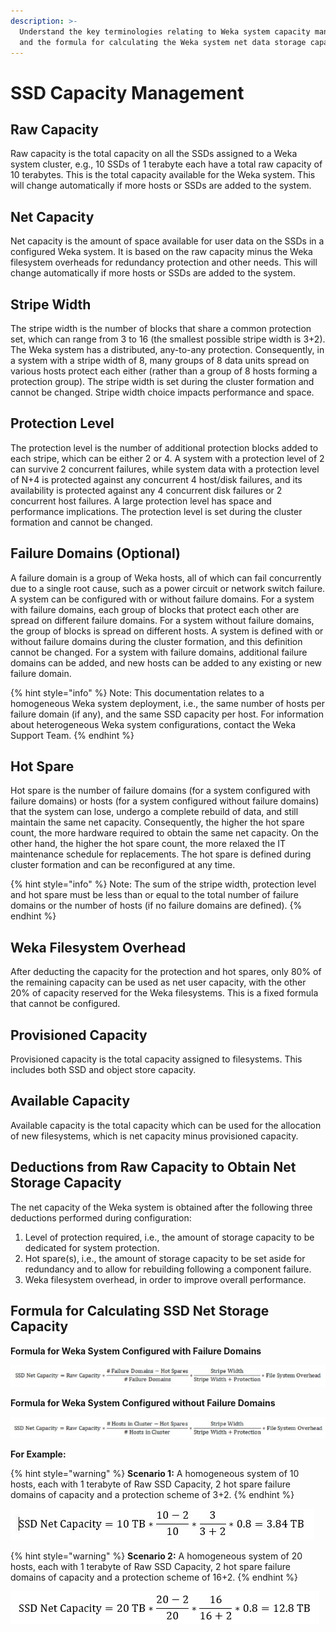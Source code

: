 ```yaml
---
description: >-
  Understand the key terminologies relating to Weka system capacity management
  and the formula for calculating the Weka system net data storage capacity.
---
```


# SSD Capacity Management

## Raw Capacity

Raw capacity is the total capacity on all the SSDs assigned to a Weka system cluster, e.g., 10 SSDs of 1  terabyte each have a total raw capacity of 10 terabytes. This is the total capacity available for the Weka system. This will change automatically if more hosts or SSDs are added to the system.

## Net Capacity

Net capacity is the amount of space available for user data on the SSDs in a configured Weka system. It is based on the raw capacity minus the Weka filesystem overheads for redundancy protection and other needs. This will change automatically if more hosts or SSDs are added to the system.

## Stripe Width

The stripe width is the number of blocks that share a common protection set, which can range from 3 to 16 \(the smallest possible stripe width is 3+2\). The Weka system has a distributed, any-to-any protection. Consequently, in a system with a stripe width of 8, many groups of 8 data units spread on various hosts protect each either \(rather than a group of 8 hosts forming a protection group\). The stripe width is set during the cluster formation and cannot be changed. Stripe width choice impacts performance and space.

## Protection Level

The protection level is the number of additional protection blocks added to each stripe, which can be either 2 or 4. A system with a protection level of 2 can survive 2 concurrent failures, while system data with a protection level of N+4 is protected against any concurrent 4 host/disk failures, and its availability is protected against any 4 concurrent disk failures or 2 concurrent host failures. A large protection level has space and performance implications. The protection level is set during the cluster formation and cannot be changed.

## Failure Domains \(Optional\)

A failure domain is a group of Weka hosts, all of which can fail concurrently due to a single root cause, such as a power circuit or network switch failure. A system can be configured with or without failure domains. For a system with failure domains, each group of blocks that protect each other are spread on different failure domains. For a system without failure domains, the group of blocks is spread on different hosts. A system is defined with or without failure domains during the cluster formation, and this definition cannot be changed. For a system with failure domains, additional failure domains can be added, and new hosts can be added to any existing or new failure domain.

{% hint style="info" %}
Note: This documentation relates to a homogeneous Weka system deployment, i.e., the same number of hosts per failure domain \(if any\), and the same SSD capacity per host. For information about heterogeneous Weka system configurations, contact the Weka Support Team.
{% endhint %}

## Hot Spare

Hot spare is the number of failure domains \(for a system configured with failure domains\) or hosts \(for a system configured without failure domains\) that the system can lose, undergo a complete rebuild of data, and still maintain the same net capacity. Consequently, the higher the hot spare count, the more hardware required to obtain the same net capacity. On the other hand, the higher the hot spare count, the more relaxed the IT maintenance schedule for replacements. The hot spare is defined during cluster formation and can be reconfigured at any time.

{% hint style="info" %}
Note: The sum of the stripe width, protection level and hot spare must be less than or equal to the total number of failure domains or the number of hosts \(if no failure domains are defined\).
{% endhint %}

## Weka Filesystem Overhead

After deducting the capacity for the protection and hot spares, only 80% of the remaining capacity can be used as net user capacity, with the other 20% of capacity reserved for the Weka filesystems. This is a fixed formula that cannot be configured.

## Provisioned Capacity

Provisioned capacity is the total capacity assigned to filesystems. This includes both SSD and object store capacity.

## Available Capacity

Available capacity is the total capacity which can be used for the allocation of new filesystems, which is net capacity minus provisioned capacity.

## Deductions from Raw Capacity to Obtain Net Storage Capacity

The net capacity of the Weka system is obtained after the following three deductions performed during configuration:

1. Level of protection required, i.e., the amount of storage capacity to be dedicated for system protection.
2. Hot spare\(s\), i.e., the amount of storage capacity to be set aside for redundancy and to allow for rebuilding following a component failure.
3. Weka filesystem overhead, in order to improve overall performance.      

## Formula for Calculating SSD Net Storage Capacity

**Formula for Weka System Configured with Failure Domains** 

![](../.gitbook/assets/formula-with-failure-domains.jpg)

 **Formula for Weka System Configured without Failure Domains**

![](../.gitbook/assets/formula-without-failure-domains.jpg)

**For Example:**

{% hint style="warning" %}
**Scenario 1:** A homogeneous system of 10 hosts, each with 1 terabyte of Raw SSD Capacity, 2 hot spare failure domains of capacity and a protection scheme of 3+2.
{% endhint %}

![Formula for Calculating Scenario 1 SSD Net Capacity](../.gitbook/assets/scenario-1-formula.JPG)

{% hint style="warning" %}
**Scenario 2:** A homogeneous system of 20 hosts, each with 1 terabyte of Raw SSD Capacity, 2 hot spare failure domains of capacity and a protection scheme of 16+2.
{% endhint %}

![Formula for Calculating Scenario 2 SSD Net Capacity](../.gitbook/assets/scenario-2a-formula.PNG)



